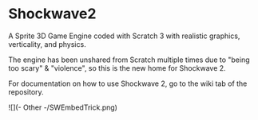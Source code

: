 # Shockwave2
A Sprite 3D Game Engine coded with Scratch 3 with realistic graphics, verticality, and physics.


The engine has been unshared from Scratch multiple times due to "being too scary" & "violence", so this is the new home for Shockwave 2.

For documentation on how to use Shockwave 2, go to the wiki tab of the repository.

![](- Other -/SWEmbedTrick.png)
